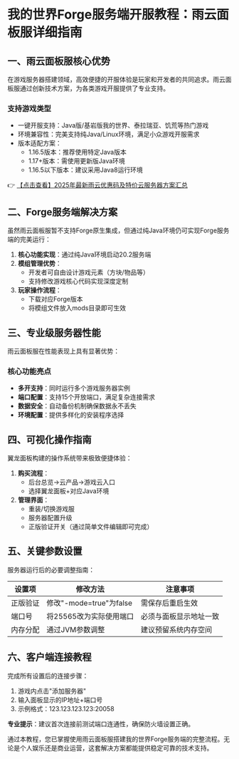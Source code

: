 # 我的世界Forge服务端开服教程：雨云面板服详细指南

## 一、雨云面板服核心优势

在游戏服务器搭建领域，高效便捷的开服体验是玩家和开发者的共同追求。雨云面板服通过创新技术方案，为各类游戏开服提供了专业支持。

### 支持游戏类型
- 一键开服支持：Java版/基岩版我的世界、泰拉瑞亚、饥荒等热门游戏
- 环境兼容性：完美支持纯Java/Linux环境，满足小众游戏开服需求
- 版本适配方案：
  - 1.16.5版本：推荐使用特定Java版本
  - 1.17+版本：需使用更新版Java环境
  - 1.16.5以下版本：建议采用Java8运行环境

👉 [【点击查看】2025年最新雨云优惠码及特价云服务器方案汇总](https://bit.ly/RainYun)

## 二、Forge服务端解决方案

虽然雨云面板服暂不支持Forge原生集成，但通过纯Java环境仍可实现Forge服务端的完美运行：

1. **核心功能实现**：通过纯Java环境启动20.2服务端
2. **模组管理优势**：
   - 开发者可自由设计游戏元素（方块/物品等）
   - 支持修改游戏核心代码实现深度定制
3. **玩家操作流程**：
   - 下载对应Forge版本
   - 将模组文件放入mods目录即可生效

## 三、专业级服务器性能

雨云面板服在性能表现上具有显著优势：

### 核心功能亮点
- **多开支持**：同时运行多个游戏服务器实例
- **端口配置**：支持15个开放端口，满足复杂连接需求
- **数据安全**：自动备份机制确保数据永不丢失
- **环境配置**：提供多样化的安装程序选择

## 四、可视化操作指南

翼龙面板构建的操作系统带来极致便捷体验：

1. **购买流程**：
   - 后台总览→云产品→游戏云入口
   - 选择翼龙面板+对应Java环境
2. **管理界面**：
   - 重装/切换游戏服
   - 服务器配置升级
   - 正版验证开关（通过简单文件编辑即可完成）

## 五、关键参数设置

服务器运行后的必要调整指南：

| 设置项       | 修改方法                     | 注意事项                 |
|--------------|------------------------------|--------------------------|
| 正版验证     | 修改"-mode=true"为false      | 需保存后重启生效         |
| 端口号       | 将25565改为实际使用端口      | 必须与面板显示地址一致   |
| 内存分配     | 通过JVM参数调整              | 建议预留系统内存空间     |

## 六、客户端连接教程

完成所有设置后的连接步骤：
1. 游戏内点击"添加服务器"
2. 输入面板显示的IP地址+端口号
3. 示例格式：123.123.123.123:20058

**专业提示**：建议首次连接前测试端口连通性，确保防火墙设置正确。

通过本教程，您已掌握使用雨云面板服搭建我的世界Forge服务端的完整流程。无论是个人娱乐还是商业运营，这套解决方案都能提供稳定可靠的技术支持。